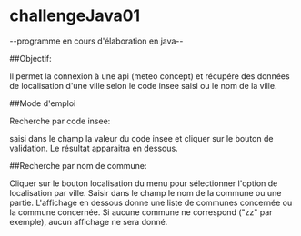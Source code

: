 # challengeJava01

--programme en cours d'élaboration en java--


##Objectif:

Il permet la connexion à une api (meteo concept) et récupére des données de localisation d'une ville selon le code insee saisi ou le nom de la ville.


##Mode d'emploi

Recherche par code insee:


saisi dans le champ la valeur du code insee et cliquer sur le bouton de validation. Le résultat apparaitra en dessous.


##Recherche par nom de commune:

Cliquer sur le bouton localisation du menu pour sélectionner l'option de localisation par ville.
Saisir dans le champ le nom de la commune ou une partie. L'affichage en dessous donne une liste de communes concernée ou la commune concernée. Si aucune commune ne correspond ("zz" par exemple), aucun affichage ne sera donné.
